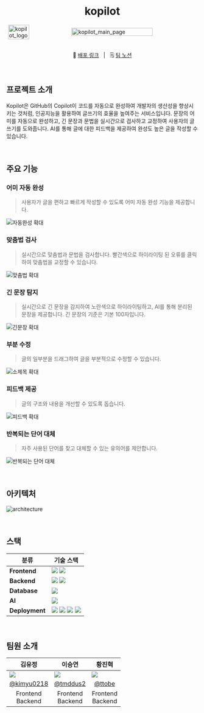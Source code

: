 <div>
  <h1 align="center">kopilot</h1>
  <div style="display: flex; justify-content: center; align-items: center;">
    <img src="https://github.com/user-attachments/assets/36af89d3-1881-4b00-b679-9b4b558aec60" alt="kopilot_logo" style="width: 33%; display: inline-block;">
    <img src="https://github.com/user-attachments/assets/e5c24c30-f8b2-4dad-a397-345ef29f70dc" alt="kopilot_main_page" style="width: 65%; display: inline-block; float: right;">
  </div>
  <br>
  <p align=center>
  🔗 <a href="https://kopilot.kro.kr/">배포 링크</a> 
  &nbsp; | &nbsp; 
  🗒️ <a href="https://global-clementine-5a2.notion.site/kopilot-f7a29c83d76d4e3b9bcc8d99886a024b?pvs=4">팀 노션</a>
  </p>
</div>

<br>

## 프로젝트 소개

Kopilot은 GitHub의 Copilot이 코드를 자동으로 완성하여 개발자의 생산성을 향상시키는 것처럼, 인공지능을 활용하여 글쓰기의 효율을 높여주는 서비스입니다. 문장의 어미를 자동으로 완성하고, 긴 문장과 문법을 실시간으로 검사하고 교정하여 사용자의 글쓰기를 도와줍니다. AI를 통해 글에 대한 피드백을 제공하여 완성도 높은 글을 작성할 수 있습니다.

<br>

## 주요 기능

### 어미 자동 완성

> 사용자가 글을 편하고 빠르게 작성할 수 있도록 어미 자동 완성 기능을 제공합니다.

![자동완성 확대](https://github.com/user-attachments/assets/4cb37206-5170-4811-9fe2-2c69b0156187)

### 맞춤법 검사

> 실시간으로 맞춤법과 문법을 검사합니다. 빨간색으로 하이라이팅 된 오류를 클릭하여 맞춤법을 교정할 수 있습니다.

![맞춤법 확대](https://github.com/user-attachments/assets/998898dd-9301-4af3-9c5e-a97d5f522884)

### 긴 문장 탐지

> 실시간으로 긴 문장을 감지하여 노란색으로 하이라이팅하고, AI를 통해 분리된 문장을 제공합니다. 긴 문장의 기준은 기본 100자입니다.

![긴문장 확대](https://github.com/user-attachments/assets/3ab9ea60-81a2-4fc9-86a5-4c3141ce3c44)

### 부분 수정

> 글의 일부분을 드래그하여 글을 부분적으로 수정할 수 있습니다.

![소제목 확대](https://github.com/user-attachments/assets/36da273d-aab5-49c7-8a6e-f23f53c23e02)

### 피드백 제공

> 글의 구조와 내용을 개선할 수 있도록 돕습니다.

![피드백 확대](https://github.com/user-attachments/assets/d51e3504-239e-4ce7-80f0-87601b57a85c)

### 반복되는 단어 대체

> 자주 사용된 단어를 찾고 대체할 수 있는 유의어를 제안합니다.

![반복되는 단어 대체](https://github.com/user-attachments/assets/c32e6388-6d0d-4cf9-964d-34c709a52a0a)

<br>

## 아키텍처

![architecture](https://github.com/user-attachments/assets/5aa00542-9ca5-4c2f-9dcb-9d9f5080365a)

<br>

## 스택

<table>
  <thead>
    <tr>
      <th>분류</th>
      <th>기술 스택</th>
    </tr>
  </thead>
  <tbody>
    <tr>
      <td><b>Frontend</b></td>
      <td>
        <img src="https://img.shields.io/badge/handlebars-000000?logo=handlebarsdotjs&logoColor=white">
        <img src="https://img.shields.io/badge/Vanilla Javascript-F7DF1E?logo=javascript&logoColor=white">
      </td>
    </tr>
    <tr>
      <td><b>Backend</b></td>
      <td>
        <img src="https://img.shields.io/badge/NestJS-%23E0234E.svg?style=flat&logo=nestjs&logoColor=white" />
        <img src="https://img.shields.io/badge/Typescript-3178C6?logo=Typescript&logoColor=white"/>
      </td>
      </tr>
      <tr>
        <td><b>Database</b></td>
        <td>
          <img src="https://img.shields.io/badge/Redis-%23DD0031.svg?style=flat&logo=redis&logoColor=white" />
        </td>
      </tr>
      <tr>
        <td><b>AI</b></td>
        <td>
          <img src="https://img.shields.io/badge/CLOVA Studio-00D25A">
        </td>
      </tr>
      <tr>
        <td><b>Deployment</b></td>
        <td>
          <img src="https://img.shields.io/badge/NGINX-%23009639.svg?style=flat&logo=nginx&logoColor=white" />
          <img src="https://img.shields.io/badge/docker-1D63ED.svg?style=flat&logo=docker&logoColor=white" />
          <img src="https://img.shields.io/badge/GitHub%20Actions-%232671E5.svg?style=flat&logo=githubactions&logoColor=white" />
          <img src="https://img.shields.io/badge/NAVER Cloud Platform-00D25A">
        </td>
      </tr>
    </tbody>
</table>

<br>

## 팀원 소개

<div align="center">
<table>
  <thead>
    <th>김유정</th>
    <th>이승연</th>
    <th>황진혁</th>
  </thead>
  <tbody>
    <tr>
      <td><img src="https://avatars.githubusercontent.com/u/70785620?s=128&v=4"></td>
      <td><img src="https://avatars.githubusercontent.com/u/49530253?s=128&v=4"></td>
      <td><img src="https://avatars.githubusercontent.com/u/101859033?s=128&v=4"></td>
    </tr>
    <tr>    
      <td align="center"><a href="https://github.com/kimyu0218">@kimyu0218</a></td>
      <td align="center"><a href="https://github.com/tmddus2">@tmddus2</a></td>
      <td align="center"><a href="https://github.com/ttobe-P">@ttobe</a></td>
    </tr>
    <tr>
      <td align="center">Frontend<br>Backend</td>
      <td align="center">Frontend<br>Backend</td>
      <td align="center">Frontend<br>Backend</td>
    </tr>
  </tbody>
</table>
</div>
